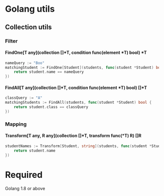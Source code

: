 # Golang utils
## Collection utils
### Filter
#### FindOne[T any](collection []*T, condition func(element *T) bool) *T
```go
nameQuery := "Boo"
matchingStudent := FindOne[Student](students, func(student *Student) bool {
    return student.name == nameQuery
})
```

#### FindAll[T any](collection []*T, condition func(element *T) bool) []*T
```go
classQuery := "A"
matchingStudents := FindAll(students, func(student *Student) bool {
    return student.class == classQuery
})
```

### Mapping
#### Transform[T any, R any](collection []*T, transform func(*T) R) []R
```go
studentNames := Transform[Student, string](students, func(student *Student) string {
    return student.name
})
```

# Required
Golang 1.8 or above